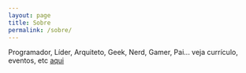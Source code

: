 ```yaml
---
layout: page
title: Sobre
permalink: /sobre/
---
```


Programador, Líder, Arquiteto, Geek, Nerd, Gamer, Pai... veja currículo, eventos, etc [aqui](http://adamatti.github.io)
